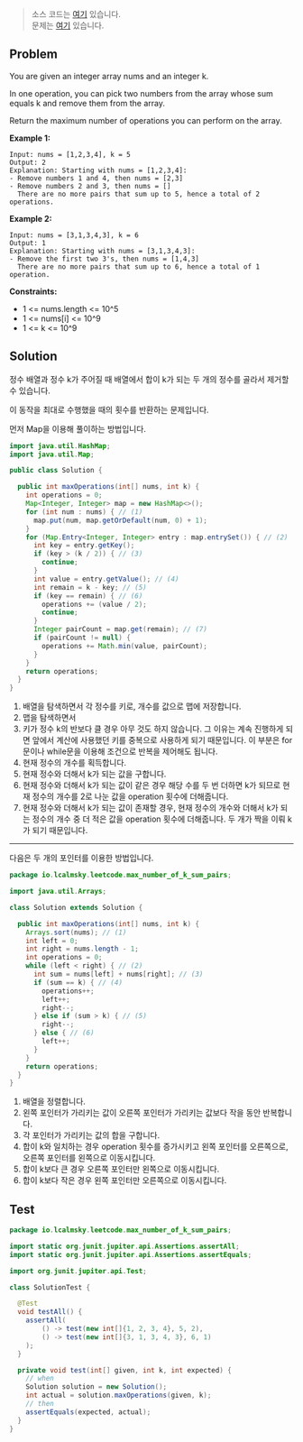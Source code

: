 > 소스 코드는 [여기](https://github.com/lcalmsky/leetcode/blob/master/src/main/java/io/lcalmsky/leetcode/max_number_of_k_sum_pairs/Solution.java) 있습니다.  
> 문제는 [여기](https://leetcode.com/problems/max-number-of-k-sum-pairs/) 있습니다.

## Problem

You are given an integer array nums and an integer k.

In one operation, you can pick two numbers from the array whose sum equals k and remove them from the array.

Return the maximum number of operations you can perform on the array.

**Example 1:**
```text
Input: nums = [1,2,3,4], k = 5
Output: 2
Explanation: Starting with nums = [1,2,3,4]:
- Remove numbers 1 and 4, then nums = [2,3]
- Remove numbers 2 and 3, then nums = []
  There are no more pairs that sum up to 5, hence a total of 2 operations.
```
**Example 2:**
```text
Input: nums = [3,1,3,4,3], k = 6
Output: 1
Explanation: Starting with nums = [3,1,3,4,3]:
- Remove the first two 3's, then nums = [1,4,3]
  There are no more pairs that sum up to 6, hence a total of 1 operation.
```

**Constraints:**

* 1 <= nums.length <= 10^5
* 1 <= nums[i] <= 10^9
* 1 <= k <= 10^9

## Solution

정수 배열과 정수 k가 주어질 때 배열에서 합이 k가 되는 두 개의 정수를 골라서 제거할 수 있습니다.

이 동작을 최대로 수행했을 때의 횟수를 반환하는 문제입니다.

먼저 Map을 이용해 풀이하는 방법입니다.

```java
import java.util.HashMap;
import java.util.Map;

public class Solution {

  public int maxOperations(int[] nums, int k) {
    int operations = 0;
    Map<Integer, Integer> map = new HashMap<>();
    for (int num : nums) { // (1)
      map.put(num, map.getOrDefault(num, 0) + 1);
    }
    for (Map.Entry<Integer, Integer> entry : map.entrySet()) { // (2)
      int key = entry.getKey();
      if (key > (k / 2)) { // (3)
        continue;
      }
      int value = entry.getValue(); // (4)
      int remain = k - key; // (5)
      if (key == remain) { // (6)
        operations += (value / 2);
        continue;
      }
      Integer pairCount = map.get(remain); // (7)
      if (pairCount != null) {
        operations += Math.min(value, pairCount);
      }
    }
    return operations;
  }
}
```

1. 배열을 탐색하면서 각 정수를 키로, 개수를 값으로 맵에 저장합니다.
2. 맵을 탐색하면서
3. 키가 정수 k의 반보다 클 경우 아무 것도 하지 않습니다. 그 이유는 계속 진행하게 되면 앞에서 계산에 사용했던 키를 중복으로 사용하게 되기 때문입니다. 이 부분은 for문이나 while문을 이용해 조건으로 반복을 제어해도 됩니다.
4. 현재 정수의 개수를 획득합니다.
5. 현재 정수와 더해서 k가 되는 값을 구합니다.
6. 현재 정수와 더해서 k가 되는 값이 같은 경우 해당 수를 두 번 더하면 k가 되므로 현재 정수의 개수를 2로 나눈 값을 operation 횟수에 더해줍니다.
7. 현재 정수와 더해서 k가 되는 값이 존재할 경우, 현재 정수의 개수와 더해서 k가 되는 정수의 개수 중 더 적은 값을 operation 횟수에 더해줍니다. 두 개가 짝을 이뤄 k가 되기 때문입니다.

---

다음은 두 개의 포인터를 이용한 방법입니다.

```java
package io.lcalmsky.leetcode.max_number_of_k_sum_pairs;

import java.util.Arrays;

class Solution extends Solution {

  public int maxOperations(int[] nums, int k) {
    Arrays.sort(nums); // (1)
    int left = 0;
    int right = nums.length - 1;
    int operations = 0;
    while (left < right) { // (2)
      int sum = nums[left] + nums[right]; // (3)
      if (sum == k) { // (4)
        operations++;
        left++;
        right--;
      } else if (sum > k) { // (5)
        right--;
      } else { // (6)
        left++;
      }
    }
    return operations;
  }
}

```

1. 배열을 정렬합니다.
2. 왼쪽 포인터가 가리키는 값이 오른쪽 포인터가 가리키는 값보다 작을 동안 반복합니다.
3. 각 포인터가 가리키는 값의 합을 구합니다.
4. 합이 k와 일치하는 경우 operation 횟수를 증가시키고 왼쪽 포인터를 오른쪽으로, 오른쪽 포인터를 왼쪽으로 이동시킵니다.
5. 합이 k보다 큰 경우 오른쪽 포인터만 왼쪽으로 이동시킵니다.
6. 합이 k보다 작은 경우 왼쪽 포인터만 오른쪽으로 이동시킵니다.

## Test

```java
package io.lcalmsky.leetcode.max_number_of_k_sum_pairs;

import static org.junit.jupiter.api.Assertions.assertAll;
import static org.junit.jupiter.api.Assertions.assertEquals;

import org.junit.jupiter.api.Test;

class SolutionTest {

  @Test
  void testAll() {
    assertAll(
        () -> test(new int[]{1, 2, 3, 4}, 5, 2),
        () -> test(new int[]{3, 1, 3, 4, 3}, 6, 1)
    );
  }

  private void test(int[] given, int k, int expected) {
    // when
    Solution solution = new Solution();
    int actual = solution.maxOperations(given, k);
    // then
    assertEquals(expected, actual);
  }
}
```